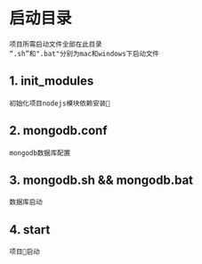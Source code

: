# 启动目录
    项目所需启动文件全部在此目录
    “.sh”和".bat"分别为mac和windows下启动文件

## 1. init_modules
    初始化项目nodejs模块依赖安装
## 2. mongodb.conf
    mongodb数据库配置
## 3. mongodb.sh && mongodb.bat
    数据库启动
## 4. start
    项目启动